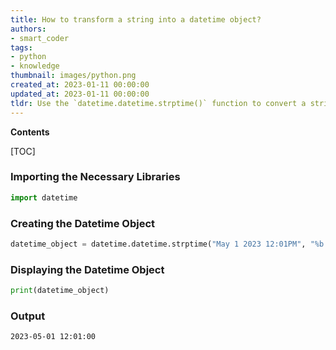 ```yaml
---
title: How to transform a string into a datetime object?
authors:
- smart_coder
tags:
- python
- knowledge
thumbnail: images/python.png
created_at: 2023-01-11 00:00:00
updated_at: 2023-01-11 00:00:00
tldr: Use the `datetime.datetime.strptime()` function to convert a string to a datetime object.
---
```


**Contents**

[TOC]

### Importing the Necessary Libraries 
```python
import datetime
```

### Creating the Datetime Object
```python
datetime_object = datetime.datetime.strptime("May 1 2023 12:01PM", "%b %d %Y %I:%M%p")
```

### Displaying the Datetime Object
```python
print(datetime_object)
```

### Output
```
2023-05-01 12:01:00
```
